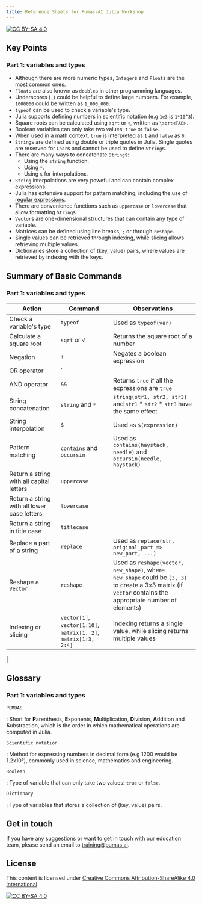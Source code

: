 ```yaml
---
title: Reference Sheets for Pumas-AI Julia Workshop
---
```


[![CC BY-SA 4.0](https://img.shields.io/badge/License-CC%20BY--SA%204.0-lightgrey.svg)](http://creativecommons.org/licenses/by-sa/4.0/)

## Key Points

### Part 1: variables and types

- Although there are more numeric types, `Integer`s and `Float`s are the most common ones.
- `Float`s are also known as `double`s in other programming languages.
- Underscores (`_`) could be helpful to define large numbers. For example, 
`1000000` could be written as `1_000_000`.
- `typeof` can be used to check a variable's type.
- Julia supports defining numbers in scientific notation (e.g `1e3` is `1*10^3`).
- Square roots can be calculated using `sqrt` or `√`, written as `\sqrt<TAB>.`
- Boolean variables can only take two values: `true` or `false`.
- When used in a math context, `true` is interpreted as `1` and `false` as `0`.
- `String`s are defined using double or triple quotes in Julia. Single quotes are
reserved for `Char`s and cannot be used to define `String`s.
- There are many ways to concatenate `String`s:
    - Using the `string` function.
    - Using `*`.
    - Using `$` for interpolations.
- `String` interpolations are very poweful and can contain complex expressions.
- Julia has extensive support for pattern matching, including the use of [regular expressions](https://en.wikipedia.org/wiki/Regular_expression).
- There are convenience functions such as `uppercase` or `lowercase` that
allow formatting `String`s.
- `Vector`s are one-dimensional structures that can contain any type of variable.
- Matrices can be defined using line breaks, `;` or through `reshape`.
- Single values can be retrieved through indexing, while slicing allows
retrieving multiple values.
- Dictionaries store a collection of (key, value) pairs, where values are
retrieved by indexing with the keys.
 
## Summary of Basic Commands

### Part 1: variables and types

| Action      | Command       | Observations          |
| ----------- | ------------- | --------------------- |
| Check a variable's type | `typeof` | Used as `typeof(var)` |
| Calculate a square root | `sqrt` or `√` | Returns the square root of a number |
| Negation | `!` | Negates a boolean expression |
| OR operator | `||` | Returns `true` if at least one of the expressions is `true` |
| AND operator | `&&` | Returns `true` if all the expressions are `true` | 
| String concatenation | `string` and `*` | `string(str1, str2, str3)` and `str1` * `str2` * `str3` have the same effect|
| String interpolation | `$` | Used as `$(expression)` |
| Pattern matching | `contains` and `occursin` | Used as `contains(haystack, needle)` and `occursin(needle, haystack)` |
| Return a string with all capital letters | `uppercase` |  |
| Return a string with all lower case letters | `lowercase` |  |
| Return a string in title case | `titlecase` |  |
| Replace a part of a string | `replace` | Used as `replace(str, original_part => new_part, ...)` |
| Reshape a `Vector` | `reshape` | Used as `reshape(vector, new_shape)`, where `new_shape` could be `(3, 3)` to create a 3x3 matrix (if `vector` contains the appropriate number of elements) |
| Indexing or slicing | `vector[1]`, `vector[1:10]`, `matrix[1, 2]`, `matrix[1:3, 2:4]` | Indexing returns a single value, while slicing returns multiple values |
|   
## Glossary

### Part 1: variables and types

`PEMDAS`

: Short for **P**arenthesis, **E**xponents, **M**ultiplication, **D**ivision, **A**ddition
and **S**ubstraction, which is the order in which mathematical operations are computed in Julia.

`Scientific notation`

: Method for expressing numbers in decimal form (e.g 1200 would be 1.2x10³), commonly used
in science, mathematics and engineering.

`Boolean`

: Type of variable that can only take two values: `true` or `false`.

`Dictionary`

: Type of variables that stores a collection of (key, value) pairs.

## Get in touch

If you have any suggestions or want to get in touch with our education team,
please send an email to <training@pumas.ai>.

## License

This content is licensed under [Creative Commons Attribution-ShareAlike 4.0 International](http://creativecommons.org/licenses/by-sa/4.0/).

[![CC BY-SA 4.0](https://licensebuttons.net/l/by-sa/4.0/88x31.png)](http://creativecommons.org/licenses/by-sa/4.0/)
